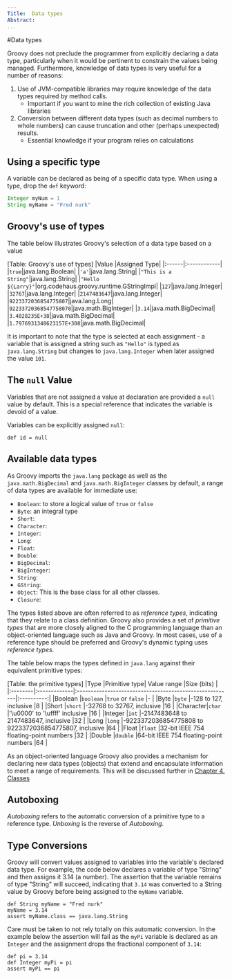 ```yaml
---
Title:	Data types  
Abstract:	
...
```


#Data types

Groovy does not preclude the programmer from explicitly declaring a data type, particularly when it would be pertinent to constrain the values being managed. Furthermore, knowledge of data types is very useful for a number of reasons:

 1. Use of JVM-compatible libraries may require knowledge of the data types required by method calls.
	 - Important if you want to mine the rich collection of existing Java libraries
 2. Conversion between different data types (such as decimal numbers to whole numbers) can cause truncation and other (perhaps unexpected) results.
	 - Essential knowledge if your program relies on calculations 

## Using a specific type
A variable can be declared as being of a specific data type. When using a type, drop the `def` keyword: 

```groovy
Integer myNum = 1
String myName = "Fred nurk"
```

## Groovy's use of types
The table below illustrates Groovy's selection of a data type based on a value

[Table: Groovy's use of types]
|Value  |Assigned Type|
|:------|:------------|
|`true`|java.lang.Boolean|
|`'a'`|java.lang.String|
|`"This is a String"`|java.lang.String|
|`"Hello ${Larry}"`|org.codehaus.groovy.runtime.GStringImpl|
|`127`|java.lang.Integer|
|`32767`|java.lang.Integer|
|`2147483647`|java.lang.Integer|
|`9223372036854775807`|java.lang.Long|
|`92233720368547758070`|java.math.BigInteger|
|`3.14`|java.math.BigDecimal|
|`3.4028235E+38`|java.math.BigDecimal|
|`1.7976931348623157E+308`|java.math.BigDecimal|

It is important to note that the type is selected at each assignment - a variable that is assigned a string such as `"Hello"` is typed as `java.lang.String` but changes to `java.lang.Integer` when later assigned the value `101`. 

## The `null` Value
Variables that are not assigned a value at declaration are provided a `null` value by default. This is a special reference that indicates the variable is devoid of a value.

Variables can be explicitly assigned `null`:

    def id = null

## Available data types
As Groovy imports the `java.lang` package as well as the `java.math.BigDecimal` and `java.math.BigInteger` classes by default, a range of data types are available for immediate use:

 - `Boolean`: to store a logical value of `true` or `false`
 - `Byte`: an integral type 
 - `Short`: 
 - `Character`:
 - `Integer`: 
 - `Long`: 
 - `Float`:
 - `Double`:
 - `BigDecimal`:
 - `BigInteger`:
 - `String`:
 - `GString`: 
 - `Object`: This is the base class for all other classes. 
 - `Closure`: 

The types listed above are often referred to as _reference types_, indicating that they relate to a class definition. Groovy also provides a set of _primitive types_ that are more closely aligned to the C programming language than an object-oriented language such as Java and Groovy. In most cases, use of a reference type should be preferred and Groovy's dynamic typing uses _reference types_. 

The table below maps the types defined in `java.lang` against their equivalent primitive types:

[Table: the primitive types]
|Type     |Primitive type| Value range                                             |Size (bits) |
|:--------|:-------------|:--------------------------------------------------------|:----------:|
|Boolean  |`boolean`     |`true` or `false`                                        |-           |
|Byte     |`byte`        |-128 to 127, inclusive                                   |8           |
|Short    |`short`       |-32768 to 32767, inclusive                               |16          |
|Character|`char`        |'\u0000' to '\uffff' inclusive                           |16          |
|Integer  |`int`         |-2147483648 to 2147483647, inclusive                     |32          |
|Long     |`long`        |-9223372036854775808 to 9223372036854775807, inclusive   |64          |
|Float    |`float`       |32-bit IEEE 754 floating-point numbers                   |32          |
|Double   |`double`      |64-bit IEEE 754 floating-point numbers                   |64          |

As an object-oriented language Groovy also provides a mechanism for declaring new data types (objects) that extend and encapsulate information to meet a range of requirements. This will be discussed further in [Chapter 4. Classes]()

## Autoboxing
_Autoboxing_ refers to the automatic conversion of a primitive type to a reference type. _Unboxing_ is the reverse of _Autoboxing_.

## Type Conversions

Groovy will convert values assigned to variables into the variable's declared data type. For example, the code below declares a variable of type "String" and then assigns it 3.14 (a number). The assertion that the variable remains of type "String" will succeed, indicating that `3.14` was converted to a String value by Groovy before being assigned to the `myName` variable.

    def String myName = "Fred nurk"
    myName = 3.14
    assert myName.class == java.lang.String

Care must be taken to not rely totally on this automatic conversion. In the example below the assertion will fail as the `myPi` variable is declared as an `Integer` and the assignment drops the fractional component of `3.14`:

    def pi = 3.14
    def Integer myPi = pi
    assert myPi == pi